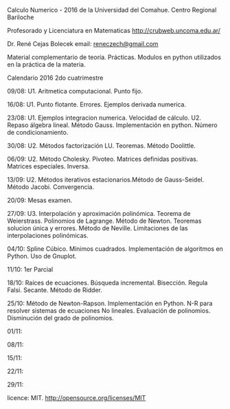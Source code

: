 Calculo Numerico - 2016 de la Universidad del Comahue. Centro Regional Bariloche

Profesorado y Licenciatura en Matematicas
http://crubweb.uncoma.edu.ar/

Dr. René Cejas Bolecek
email: reneczech@gmail.com

Material complementario de teoría. Prácticas. Modulos en python utilizados en la práctica de la materia. 

Calendario 2016 2do cuatrimestre

09/08: U1. Aritmetica computacional. Punto fijo.

16/08: U1. Punto flotante. Errores. Ejemplos derivada numerica.

23/08: U1. Ejemplos integracion numerica. Velocidad de cálculo. 
       U2. Repaso álgebra lineal. Método Gauss. Implementación en python. Número de condicionamiento.

30/08: U2. Métodos factorización LU. Teoremas. Método Doolittle.

06/09: U2. Método Cholesky. Pivoteo. Matrices definidas positivas. Matrices especiales. Inversa.

13/09: U2. Métodos iterativos estacionarios.Método de Gauss-Seidel. Método Jacobi. Convergencia.

20/09: Mesas examen.

27/09: U3. Interpolación y aproximación polinómica. Teorema de Weierstrass. Polinomios de Lagrange. Método de Newton. Teoremas solucion única y errores. Método de Neville. Limitaciones de las interpolaciones polinómicas.

04/10: Spline Cúbico. Mínimos cuadrados. Implementación de algoritmos en Python. Uso de Gnuplot.

11/10: 1er Parcial

18/10: Raíces de ecuaciones. Búsqueda incremental. Bisección. Regula Falsi. Secante. Método de Ridder.
 
25/10: Método de Newton-Rapson. Implementación en Python. N-R para resolver sistemas de ecuaciones No lineales. Evaluación de polinomios. Disminución del grado de polinomios.

01/11: 

08/11: 

15/11: 

22/11: 

29/11:




licence: MIT. http://opensource.org/licenses/MIT 